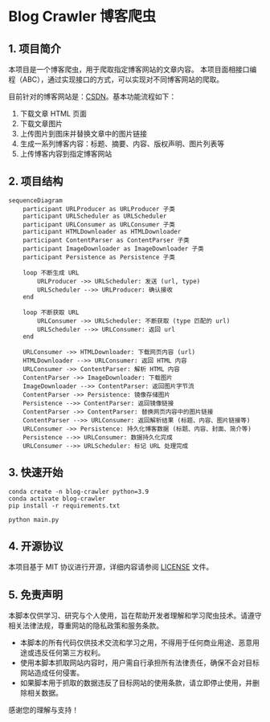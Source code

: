 # Blog Crawler 博客爬虫

## 1. 项目简介

本项目是一个博客爬虫，用于爬取指定博客网站的文章内容。
本项目面相接口编程（ABC），通过实现接口的方式，可以实现对不同博客网站的爬取。

目前针对的博客网站是：[CSDN](https://www.csdn.net/)。基本功能流程如下：

1. 下载文章 HTML 页面
2. 下载文章图片
3. 上传图片到图床并替换文章中的图片链接
4. 生成一系列博客内容：标题、摘要、内容、版权声明、图片列表等
5. 上传博客内容到指定博客网站

## 2. 项目结构

```mermaid
sequenceDiagram
    participant URLProducer as URLProducer 子类
    participant URLScheduler as URLScheduler
    participant URLConsumer as URLConsumer 子类
    participant HTMLDownloader as HTMLDownloader
    participant ContentParser as ContentParser 子类
    participant ImageDownloader as ImageDownloader 子类
    participant Persistence as Persistence 子类

    loop 不断生成 URL
        URLProducer ->> URLScheduler: 发送 (url, type)
        URLScheduler -->> URLProducer: 确认接收
    end

    loop 不断获取 URL
        URLConsumer ->> URLScheduler: 不断获取 (type 匹配的 url)
        URLScheduler -->> URLConsumer: 返回 url
    end

    URLConsumer ->> HTMLDownloader: 下载网页内容 (url)
    HTMLDownloader -->> URLConsumer: 返回 HTML 内容
    URLConsumer ->> ContentParser: 解析 HTML 内容
    ContentParser ->> ImageDownloader: 下载图片
    ImageDownloader -->> ContentParser: 返回图片字节流
    ContentParser ->> Persistence: 镜像存储图片
    Persistence -->> ContentParser: 返回镜像链接
    ContentParser ->> ContentParser: 替换网页内容中的图片链接
    ContentParser -->> URLConsumer: 返回解析结果 (标题、内容、图片链接等)
    URLConsumer ->> Persistence: 持久化博客数据 (标题、内容、封面、简介等)
    Persistence -->> URLConsumer: 数据持久化完成
    URLConsumer -->> URLScheduler: 标记 URL 处理完成
```

## 3. 快速开始

```shell
conda create -n blog-crawler python=3.9
conda activate blog-crawler
pip install -r requirements.txt
```

```shell
python main.py
```

## 4. 开源协议

本项目基于 MIT 协议进行开源，详细内容请参阅 [LICENSE](LICENSE) 文件。

## 5. 免责声明

本脚本仅供学习、研究与个人使用，旨在帮助开发者理解和学习爬虫技术。请遵守相关法律法规，尊重网站的隐私政策和服务条款。

- 本脚本的所有代码仅供技术交流和学习之用，不得用于任何商业用途、恶意用途或违反任何第三方权利。
- 使用本脚本抓取网站内容时，用户需自行承担所有法律责任，确保不会对目标网站造成任何侵害。
- 如果脚本用于抓取的数据违反了目标网站的使用条款，请立即停止使用，并删除相关数据。

感谢您的理解与支持！